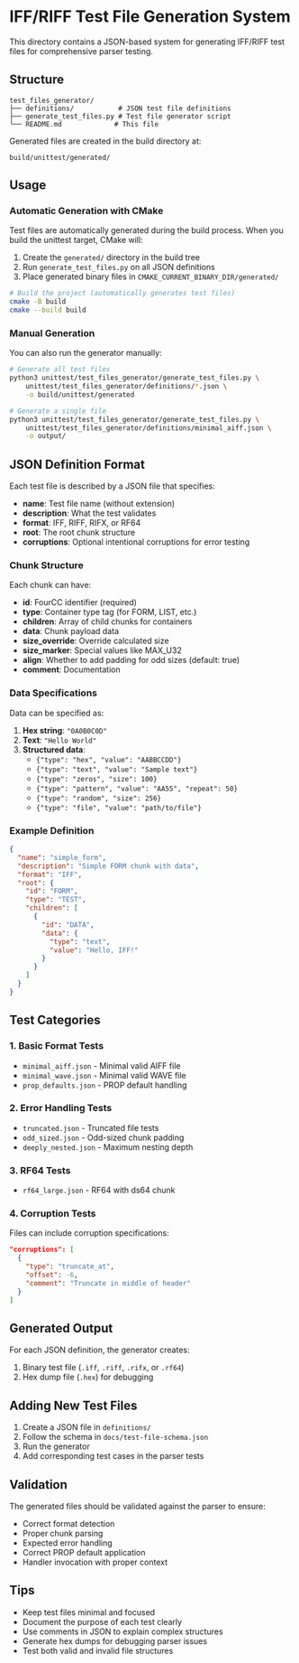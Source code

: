 # IFF/RIFF Test File Generation System

This directory contains a JSON-based system for generating IFF/RIFF test files for comprehensive parser testing.

## Structure

```
test_files_generator/
├── definitions/           # JSON test file definitions
├── generate_test_files.py # Test file generator script
└── README.md             # This file
```

Generated files are created in the build directory at:
```
build/unittest/generated/
```

## Usage

### Automatic Generation with CMake

Test files are automatically generated during the build process. When you build the unittest target, CMake will:
1. Create the `generated/` directory in the build tree
2. Run `generate_test_files.py` on all JSON definitions
3. Place generated binary files in `CMAKE_CURRENT_BINARY_DIR/generated/`

```bash
# Build the project (automatically generates test files)
cmake -B build
cmake --build build
```

### Manual Generation

You can also run the generator manually:

```bash
# Generate all test files
python3 unittest/test_files_generator/generate_test_files.py \
    unittest/test_files_generator/definitions/*.json \
    -o build/unittest/generated

# Generate a single file
python3 unittest/test_files_generator/generate_test_files.py \
    unittest/test_files_generator/definitions/minimal_aiff.json \
    -o output/
```

## JSON Definition Format

Each test file is described by a JSON file that specifies:

- **name**: Test file name (without extension)
- **description**: What the test validates
- **format**: IFF, RIFF, RIFX, or RF64
- **root**: The root chunk structure
- **corruptions**: Optional intentional corruptions for error testing

### Chunk Structure

Each chunk can have:
- **id**: FourCC identifier (required)
- **type**: Container type tag (for FORM, LIST, etc.)
- **children**: Array of child chunks for containers
- **data**: Chunk payload data
- **size_override**: Override calculated size
- **size_marker**: Special values like MAX_U32
- **align**: Whether to add padding for odd sizes (default: true)
- **comment**: Documentation

### Data Specifications

Data can be specified as:

1. **Hex string**: `"0A0B0C0D"`
2. **Text**: `"Hello World"`
3. **Structured data**:
   - `{"type": "hex", "value": "AABBCCDD"}`
   - `{"type": "text", "value": "Sample text"}`
   - `{"type": "zeros", "size": 100}`
   - `{"type": "pattern", "value": "AA55", "repeat": 50}`
   - `{"type": "random", "size": 256}`
   - `{"type": "file", "value": "path/to/file"}`

### Example Definition

```json
{
  "name": "simple_form",
  "description": "Simple FORM chunk with data",
  "format": "IFF",
  "root": {
    "id": "FORM",
    "type": "TEST",
    "children": [
      {
        "id": "DATA",
        "data": {
          "type": "text",
          "value": "Hello, IFF!"
        }
      }
    ]
  }
}
```

## Test Categories

### 1. Basic Format Tests
- `minimal_aiff.json` - Minimal valid AIFF file
- `minimal_wave.json` - Minimal valid WAVE file
- `prop_defaults.json` - PROP default handling

### 2. Error Handling Tests
- `truncated.json` - Truncated file tests
- `odd_sized.json` - Odd-sized chunk padding
- `deeply_nested.json` - Maximum nesting depth

### 3. RF64 Tests
- `rf64_large.json` - RF64 with ds64 chunk

### 4. Corruption Tests
Files can include corruption specifications:
```json
"corruptions": [
  {
    "type": "truncate_at",
    "offset": -6,
    "comment": "Truncate in middle of header"
  }
]
```

## Generated Output

For each JSON definition, the generator creates:
1. Binary test file (`.iff`, `.riff`, `.rifx`, or `.rf64`)
2. Hex dump file (`.hex`) for debugging

## Adding New Test Files

1. Create a JSON file in `definitions/`
2. Follow the schema in `docs/test-file-schema.json`
3. Run the generator
4. Add corresponding test cases in the parser tests

## Validation

The generated files should be validated against the parser to ensure:
- Correct format detection
- Proper chunk parsing
- Expected error handling
- Correct PROP default application
- Handler invocation with proper context

## Tips

- Keep test files minimal and focused
- Document the purpose of each test clearly
- Use comments in JSON to explain complex structures
- Generate hex dumps for debugging parser issues
- Test both valid and invalid file structures